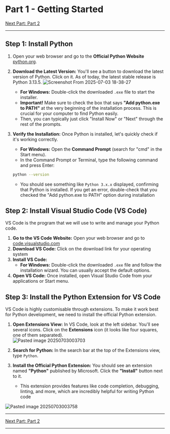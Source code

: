 # Part 1 - Getting Started

[Next Part: Part 2](Part%202%20-%20Setting%20Up%20Your%20First%20Python%20Workspace%20in%20VS%20Code.md)

---


## Step 1: Install Python

1. Open your web browser and go to the **Official Python Website** [python.org](https://www.python.org/downloads/).
2. **Download the Latest Version:** You'll see a button to download the latest version of Python. Click on it. As of today, the latest stable release is Python 3.13.5.
![Screenshot From 2025-07-03 18-38-27](https://github.com/user-attachments/assets/c629d4f4-eb30-43bb-befb-bda0da51a245)

	- **For Windows:** Double-click the downloaded `.exe` file to start the installer.
	- **Important!** Make sure to check the box that says **"Add python.exe to PATH"** at the very beginning of the installation process. This is crucial for your computer to find Python easily.
	- Then, you can typically just click "Install Now" or "Next" through the rest of the prompts.

4. **Verify the Installation:** Once Python is installed, let's quickly check if it's working correctly.
	- **For Windows:** Open the **Command Prompt** (search for "cmd" in the Start menu).
	- In the Command Prompt or Terminal, type the following command and press Enter:
	```bash
	python --version
	```
	- You should see something like `Python 3.x.x` displayed, confirming that Python is installed. If you get an error, double-check that you checked the "Add python.exe to PATH" option during installation

## Step 2: Install Visual Studio Code (VS Code)
VS Code is the program that we will use to write and manage your Python code.
1. **Go to the VS Code Website:** Open your web browser and go to [code.visualstudio.com](https://code.visualstudio.com/download)
2. **Download VS Code:** Click on the download link for your operating system
3. **Install VS Code:**
      - **For Windows:** Double-click the downloaded `.exe` file and follow the installation wizard. You can usually accept the default options.
4. **Open VS Code:** Once installed, open Visual Studio Code from your applications or Start menu.

## Step 3: Install the Python Extension for VS Code

VS Code is highly customisable through extensions. To make it work best for Python development, we need to install the official Python extension.

1. **Open Extensions View:** In VS Code, look at the left sidebar. You'll see several icons. Click on the **Extensions** icon (it looks like four squares, one of them separated).   
![Pasted image 20250703003703](https://github.com/user-attachments/assets/755a2640-2556-4911-8341-f13b21c8a19f)

2. **Search for Python:** In the search bar at the top of the Extensions view, type `Python`.    
3. **Install the Official Python Extension:** You should see an extension named **"Python"** published by Microsoft. Click the **"Install"** button next to it.    
    - This extension provides features like code completion, debugging, linting, and more, which are incredibly helpful for writing Python code

![Pasted image 20250703003758](https://github.com/user-attachments/assets/be4120fb-2b18-4c0c-a0fb-60a3f9cbb49b)

---

[Next Part: Part 2](Part%202%20-%20Setting%20Up%20Your%20First%20Python%20Workspace%20in%20VS%20Code.md)

---
